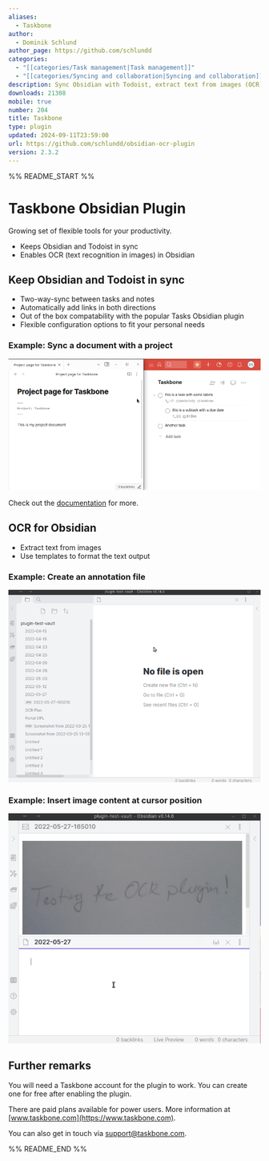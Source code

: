 ```yaml
---
aliases:
  - Taskbone
author:
  - Dominik Schlund
author_page: https://github.com/schlundd
categories:
  - "[[categories/Task management|Task management]]"
  - "[[categories/Syncing and collaboration|Syncing and collaboration]]"
description: Sync Obsidian with Todoist, extract text from images (OCR).
downloads: 21308
mobile: true
number: 204
title: Taskbone
type: plugin
updated: 2024-09-11T23:59:00
url: https://github.com/schlundd/obsidian-ocr-plugin
version: 2.3.2
---
```


%% README_START %%

# Taskbone Obsidian Plugin

Growing set of flexible tools for your productivity.

* Keeps Obsidian and Todoist in sync
* Enables OCR (text recognition in images) in Obsidian


## Keep Obsidian and Todoist in sync

* Two-way-sync between tasks and notes
* Automatically add links in both directions
* Out of the box compatability with the popular Tasks Obsidian plugin
* Flexible configuration options to fit your personal needs

### Example: Sync a document with a project

![Todoist Sync](https://raw.githubusercontent.com/schlundd/obsidian-ocr-plugin/master/sync_todoist.gif)

Check out the [documentation](https://app.taskbone.com/documentation) for more.
## OCR for Obsidian

* Extract text from images
* Use templates to format the text output

### Example: Create an annotation file

![Demo](https://raw.githubusercontent.com/schlundd/obsidian-ocr-plugin/master/create_annotation.gif)

### Example: Insert image content at cursor position

![Demo](https://raw.githubusercontent.com/schlundd/obsidian-ocr-plugin/master/insert_at_postion.gif)


## Further remarks

You will need a Taskbone account for the plugin to work. You can create one for free after enabling the plugin.

There are paid plans available for power users. More information at [www.taskbone.com](https://www.taskbone.com).

You can also get in touch via [support@taskbone.com](mailto:support@taskbone.com).

%% README_END %%